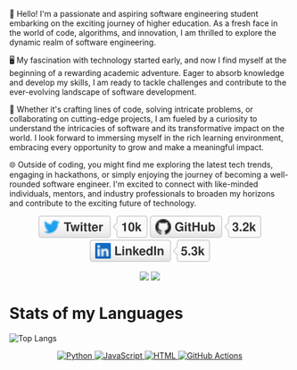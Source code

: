 
👋 Hello! I'm a passionate and aspiring software engineering student embarking on the exciting journey of higher education. As a fresh face in the world of code, algorithms, and innovation, I am thrilled to explore the dynamic realm of software engineering.

🖥️ My fascination with technology started early, and now I find myself at the beginning of a rewarding academic adventure. Eager to absorb knowledge and develop my skills, I am ready to tackle challenges and contribute to the ever-evolving landscape of software development.

🚀 Whether it's crafting lines of code, solving intricate problems, or collaborating on cutting-edge projects, I am fueled by a curiosity to understand the intricacies of software and its transformative impact on the world. I look forward to immersing myself in the rich learning environment, embracing every opportunity to grow and make a meaningful impact.

🌐 Outside of coding, you might find me exploring the latest tech trends, engaging in hackathons, or simply enjoying the journey of becoming a well-rounded software engineer. I'm excited to connect with like-minded individuals, mentors, and industry professionals to broaden my horizons and contribute to the exciting future of technology.

<p align="center">
	<a href="https://twitter.com/faizov_rauf"><img src="imgs/twitter.svg" alt="Twitter"></a>
	<a href="https://github.com/rauf322"><img src="imgs/github.svg" alt="GitHub"></a>
  <a href="https://www.linkedin.com/in/rauf-faizov-4683a8222/"><img src="imgs/linkedin.svg" alt="LinkedIn"></a>
  
<p align="center">
  <img src="https://github-readme-stats.vercel.app/api?username=rauf322&show_icons=true&theme=bear" width="400">
  <img src="https://github-readme-streak-stats.herokuapp.com?user=rauf322&theme=dark&hide_border=true" width="400">
</p>

# Stats of my Languages 
![Top Langs](https://github-readme-stats.vercel.app/api/top-langs/?username=rauf322&layout=compact)


<p align="center">
  <a href="https://www.python.org/" target="_blank">
    <img src="https://img.shields.io/badge/Python-%2314354C.svg?style=flat-square&logo=python&logoColor=white" alt="Python">
  </a>
  <a href="https://www.javascript.com/" target="_blank">
    <img src="https://img.shields.io/badge/JavaScript-%23F7DF1E.svg?style=flat-square&logo=javascript&logoColor=black" alt="JavaScript">
  </a>
  <a href="https://html.com/" target="_blank">
    <img src="https://img.shields.io/badge/HTML-%23E34F26.svg?style=flat-square&logo=html5&logoColor=white" alt="HTML">
  </a>
  <a href="https://github.com/features/actions" target="_blank">
    <img src="https://img.shields.io/badge/GitHub%20Actions-%232671E5.svg?style=flat-square&logo=github-actions&logoColor=white" alt="GitHub Actions">
  </a>
